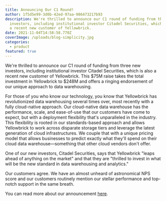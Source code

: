 ```yaml
---
title: Announcing Our C1 Round!
author: 1f5d5e99-3d0b-42ed-97aa-986473217b93
description: We're thrilled to announce our C1 round of funding from three new
  investors, including institutional investor Citadel Securities, which is also
  a recent new customer of Yellowbrick.
date: 2021-11-04T14:58:58.770Z
coverImage: /uploads/blog-simplicity.jpg
categories:
  - product
featured: true
---
```

We're thrilled to announce our C1 round of funding from three new investors, including institutional investor Citadel Securities, which is also a recent new customer of Yellowbrick. This $75M raise takes the total investment in Yellowbrick to $248M and offers a ringing endorsement of our unique approach to data warehousing.

For those of you who know our technology, you know that Yellowbrick has revolutionized data warehousing several times over, most recently with a fully cloud-native approach. Our cloud-native data warehouse has the performance, scale, and ease-of-use that our customers have come to expect, but with a deployment flexibility that's unparalleled in the industry. This flexibility is rooted in our standards-based approach and allows Yellowbrick to work across disparate storage tiers and leverage the latest generation of cloud infrastructures. We couple that with a unique pricing model that allows businesses to predict exactly what they'll spend on their cloud data warehouse—something that other cloud vendors don't offer.

One of our new investors, Citadel Securities, says that Yellowbrick "leaps ahead of anything on the market" and that they are "thrilled to invest in what will be the new standard in data warehousing and analytics."

Our customers agree. We have an almost unheard of astronomical NPS score and our customers routinely mention our stellar performance and top-notch support in the same breath.

You can read more about our announcement [here](https://www.yellowbrick.com/press-releases/yellowbrick-data-raises-75m-in-series-c1-sees-adoption-of-its-cloud-data-warehouse-accelerating/).